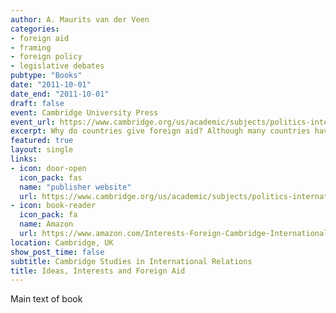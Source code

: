 ```yaml
---
author: A. Maurits van der Veen
categories:
- foreign aid
- framing
- foreign policy
- legislative debates
pubtype: "Books"
date: "2011-10-01"
date_end: "2011-10-01"
draft: false
event: Cambridge University Press
event_url: https://www.cambridge.org/us/academic/subjects/politics-international-relations/international-relations-and-international-organisations/ideas-interests-and-foreign-aid?format=PB
excerpt: Why do countries give foreign aid? Although many countries have official development assistance programs, this book argues that no two of them see the purpose of these programs in the same way. Moreover, the way countries frame that purpose has shaped aid policy choices past and present. Instead, analyzing half a century of legislative debates on aid in these four countries, this book presents a unique picture both of cross-national and over time patterns in the salience of different aid frames and of varying aid programs that resulted.
featured: true
layout: single
links:
- icon: door-open
  icon_pack: fas
  name: "publisher website"
  url: https://www.cambridge.org/us/academic/subjects/politics-international-relations/international-relations-and-international-organisations/ideas-interests-and-foreign-aid?format=PB
- icon: book-reader
  icon_pack: fa
  name: Amazon
  url: https://www.amazon.com/Interests-Foreign-Cambridge-International-Relations-dp-052126409X/dp/052126409X/ref=mt_other
location: Cambridge, UK
show_post_time: false
subtitle: Cambridge Studies in International Relations
title: Ideas, Interests and Foreign Aid
---
```


Main text of book 
